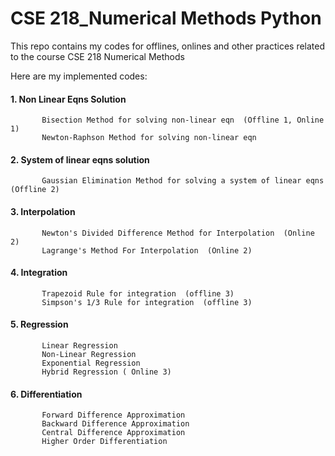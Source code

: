 # CSE 218_Numerical Methods Python
 This repo contains my codes for offlines, onlines and other practices related to the course CSE 218 Numerical Methods<br />
 
 Here are my implemented codes:
 
   #### 1. Non Linear Eqns Solution 
           Bisection Method for solving non-linear eqn  (Offline 1, Online 1)
           Newton-Raphson Method for solving non-linear eqn  
       
   #### 2. System of linear eqns solution
           Gaussian Elimination Method for solving a system of linear eqns  (Offline 2)
       
   #### 3. Interpolation 
           Newton's Divided Difference Method for Interpolation  (Online 2)
           Lagrange's Method For Interpolation  (Online 2)
           
   #### 4. Integration
           Trapezoid Rule for integration  (offline 3)
           Simpson's 1/3 Rule for integration  (offline 3)
           
   #### 5. Regression
           Linear Regression  
           Non-Linear Regression  
           Exponential Regression
           Hybrid Regression ( Online 3)
           
   #### 6. Differentiation
           Forward Difference Approximation 
           Backward Difference Approximation 
           Central Difference Approximation 
           Higher Order Differentiation
